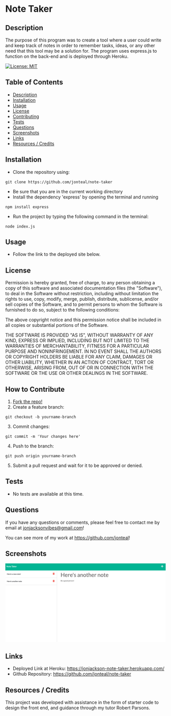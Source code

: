 # Note Taker 

<a name="description"></a>

## Description
The purpose of this program was to create a tool where a user could write and keep track of notes in order to remember tasks, ideas, or any other need that this tool may be a solution for. The program uses express.js to function on the back-end and is deployed through Heroku.


[![License: MIT](https://img.shields.io/badge/License-MIT-yellow.svg)](https://opensource.org/licenses/MIT)

## Table of Contents
- [Description](#description)
- [Installation](#installation)
- [Usage](#usage)
- [License](#license)
- [Contributing](#contributing)
- [Tests](#test)
- [Questions](#questions)
- [Screenshots](#screenshots)
- [Links](#links)
- [Resources / Credits](#credits)


<a name="installation"></a>

## Installation
* Clone the repository using:

```
git clone https://github.com/jonteal/note-taker
```
* Be sure that you are in the current working directory
* Install the dependency 'express' by opening the terminal and running
```
npm install express
```
* Run the project by typing the following command in the terminal:
```
node index.js
```

<a name="usage"></a>

## Usage
* Follow the link to the deployed site below.


<a name="license"></a>

## License
Permission is hereby granted, free of charge, to any person obtaining a copy of this software and associated documentation files (the "Software"), to deal in the Software without restriction, including without limitation the rights to use, copy, modify, merge, publish, distribute, sublicense, and/or sell copies of the Software, and to permit persons to whom the Software is furnished to do so, subject to the following conditions:

The above copyright notice and this permission notice shall be included in all copies or substantial portions of the Software.

THE SOFTWARE IS PROVIDED "AS IS", WITHOUT WARRANTY OF ANY KIND, EXPRESS OR IMPLIED, INCLUDING BUT NOT LIMITED TO THE WARRANTIES OF MERCHANTABILITY, FITNESS FOR A PARTICULAR PURPOSE AND NONINFRINGEMENT. IN NO EVENT SHALL THE AUTHORS OR COPYRIGHT HOLDERS BE LIABLE FOR ANY CLAIM, DAMAGES OR OTHER LIABILITY, WHETHER IN AN ACTION OF CONTRACT, TORT OR OTHERWISE, ARISING FROM, OUT OF OR IN CONNECTION WITH THE SOFTWARE OR THE USE OR OTHER DEALINGS IN THE SOFTWARE.


<a name="contributing"></a>

## How to Contribute
1. [Fork the repo!](https://docs.github.com/en/get-started/quickstart/fork-a-repo)
2. Create a feature branch:
```
git checkout -b yourname-branch
```
3. Commit changes:
```
git commit -m 'Your changes here'
```
4. Push to the branch:
```
git push origin yourname-branch
```
5. Submit a pull request and wait for it to be approved or denied.

<a name="tests"></a>

## Tests
* No tests are available at this time.


<a name="questions"></a>

## Questions
If you have any questions or comments, please feel free to contact me by email at jonjacksonvibes@gmail.com!

You can see more of my work at https://github.com/jonteal!


<a name="screenshots"></a>

## Screenshots

![Screenshot of Sample Notes](public/assets/images/Screenshot.png)

<a name="links"></a>

## Links

* Deployed Link at Heroku: https://jonjackson-note-taker.herokuapp.com/
* Github Repository: https://github.com/jonteal/note-taker


<a name="credits"></a>

## Resources / Credits
This project was developed with assistance in the form of starter code to design the front end, and guidance through my tutor Robert Parsons.
